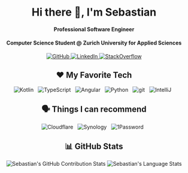 <h1 align="center">Hi there 👋, I'm Sebastian</h1>

<h4 align="center">Professional Software Engineer</h4>
<h4 align="center">Computer Science Student @ Zurich University for Applied Sciences</h4>

<p align="center">
  <a href="https://github.com/Wernerson">
    <img src="https://img.shields.io/badge/GitHub-181717?style=for-the-badge&logo=github&logoColor=white" alt="GitHub" />
  </a>
  <a href="https://www.linkedin.com/in/sebastian-brunner-424157214/">
    <img src="https://img.shields.io/badge/LinkedIn-0A66C2?style=for-the-badge&logo=linkedin&logoColor=white" alt="LinkedIn" />
  </a>
  <a href="https://stackoverflow.com/users/5300473/spitzbueb?tab=profile">
    <img src="https://img.shields.io/badge/StackOverflow-F58025?style=for-the-badge&logo=stackoverflow&logoColor=white" alt="StackOverflow" />
  </a>
</p>

<h2 align="center">❤ My Favorite Tech</h2>

<p align="center">
  <img src="https://img.shields.io/badge/Kotlin-0095D5?&style=for-the-badge&logo=kotlin&logoColor=white" alt="Kotlin" />&nbsp;&nbsp;
  <img src="https://img.shields.io/badge/TypeScript-3178C6?style=for-the-badge&logo=typescript&logoColor=white" alt="TypeScript" />&nbsp;&nbsp;
  <img src="https://img.shields.io/badge/Angular-DD0031?style=for-the-badge&logo=angular&logoColor=white" alt="Angular" />&nbsp;&nbsp;
  <img src="https://img.shields.io/badge/Python-3776AB?style=for-the-badge&logo=python&logoColor=white" alt="Python" />&nbsp;&nbsp;
  <img src="https://img.shields.io/badge/Git-F05032?style=for-the-badge&logo=git&logoColor=white" alt="git" />&nbsp;&nbsp;
  <img src="https://img.shields.io/badge/IntelliJIDEA-000000.svg?style=for-the-badge&logo=intellij-idea&logoColor=white" alt="IntelliJ" />&nbsp;&nbsp;
</p>

<h2 align="center">🗣️ Things I can recommend</h2>

<p align="center">
  <img src="https://img.shields.io/badge/Cloudflare-F38020.svg?style=for-the-badge&logo=cloudflare&logoColor=white" alt="Cloudflare" />&nbsp;&nbsp;
  <img src="https://img.shields.io/badge/Synology-B5B5B6.svg?style=for-the-badge&logo=synology&logoColor=white" alt="Synology" />&nbsp;&nbsp;
  <img src="https://img.shields.io/badge/1Password-0094F5.svg?style=for-the-badge&logo=1password&logoColor=white" alt="1Password" />&nbsp;&nbsp;
</p>
  
<h2 align="center">📊 GitHub Stats</h2>

<p align="center">
  <!-- https://github.com/anuraghazra/github-readme-stats -->
  <img src="https://github-readme-stats.vercel.app/api?username=Wernerson&include_all_commits=true&count_private=true&show_icons=true&line_height=20" alt="Sebastian's GitHub Contribution Stats" />
  <img src="https://github-readme-stats.vercel.app/api/top-langs/?username=Wernerson&layout=compact" alt="Sebastian's Language Stats" />
</p>

<!--
**Wernerson/Wernerson** is a ✨ _special_ ✨ repository because its `README.md` (this file) appears on your GitHub profile.

Here are some ideas to get you started:

- 🔭 I’m currently working on ...
- 🌱 I’m currently learning ...
- 👯 I’m looking to collaborate on ...
- 🤔 I’m looking for help with ...
- 💬 Ask me about ...
- 📫 How to reach me: ...
- 😄 Pronouns: ...
- ⚡ Fun fact: ...
-->
